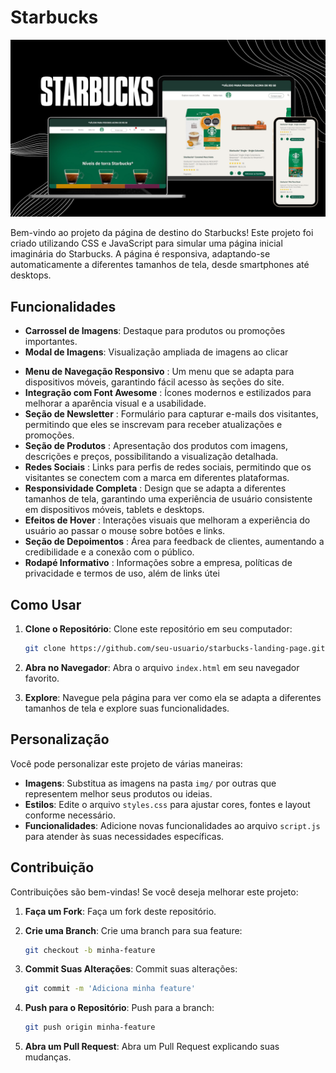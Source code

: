
# Starbucks
![1726706390052](image/readme/1726706390052.png)

Bem-vindo ao projeto da página de destino do Starbucks! Este projeto foi criado utilizando  CSS e JavaScript para simular uma página inicial imaginária do Starbucks. A página é responsiva, adaptando-se automaticamente a diferentes tamanhos de tela, desde smartphones até desktops.

## Funcionalidades

- **Carrossel de Imagens**: Destaque para produtos ou promoções importantes.
- **Modal de Imagens**: Visualização ampliada de imagens ao clicar

* **Menu de Navegação Responsivo** : Um menu que se adapta para dispositivos móveis, garantindo fácil acesso às seções do site.
* **Integração com Font Awesome** : Ícones modernos e estilizados para melhorar a aparência visual e a usabilidade.
* **Seção de Newsletter** : Formulário para capturar e-mails dos visitantes, permitindo que eles se inscrevam para receber atualizações e promoções.
* **Seção de Produtos** : Apresentação dos produtos com imagens, descrições e preços, possibilitando a visualização detalhada.
* **Redes Sociais** : Links para perfis de redes sociais, permitindo que os visitantes se conectem com a marca em diferentes plataformas.
* **Responsividade Completa** : Design que se adapta a diferentes tamanhos de tela, garantindo uma experiência de usuário consistente em dispositivos móveis, tablets e desktops.
* **Efeitos de Hover** : Interações visuais que melhoram a experiência do usuário ao passar o mouse sobre botões e links.
* **Seção de Depoimentos** : Área para feedback de clientes, aumentando a credibilidade e a conexão com o público.
* **Rodapé Informativo** : Informações sobre a empresa, políticas de privacidade e termos de uso, além de links útei

## Como Usar

1. **Clone o Repositório**: Clone este repositório em seu computador:

   ```bash
   git clone https://github.com/seu-usuario/starbucks-landing-page.git
   ```
2. **Abra no Navegador**: Abra o arquivo `index.html` em seu navegador favorito.
3. **Explore**: Navegue pela página para ver como ela se adapta a diferentes tamanhos de tela e explore suas funcionalidades.

## Personalização

Você pode personalizar este projeto de várias maneiras:

- **Imagens**: Substitua as imagens na pasta `img/` por outras que representem melhor seus produtos ou ideias.
- **Estilos**: Edite o arquivo `styles.css` para ajustar cores, fontes e layout conforme necessário.
- **Funcionalidades**: Adicione novas funcionalidades ao arquivo `script.js` para atender às suas necessidades específicas.

## Contribuição

Contribuições são bem-vindas! Se você deseja melhorar este projeto:

1. **Faça um Fork**: Faça um fork deste repositório.
2. **Crie uma Branch**: Crie uma branch para sua feature:

   ```bash
   git checkout -b minha-feature
   ```
3. **Commit Suas Alterações**: Commit suas alterações:

   ```bash
   git commit -m 'Adiciona minha feature'
   ```
4. **Push para o Repositório**: Push para a branch:

   ```bash
   git push origin minha-feature
   ```
5. **Abra um Pull Request**: Abra um Pull Request explicando suas mudanças.

